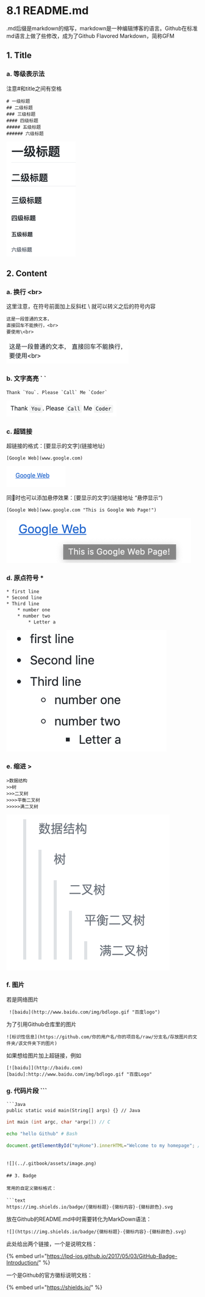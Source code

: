 # 8.1 README.md

.md后缀是markdown的缩写，markdown是一种编辑博客的语言。Github在标准md语言上做了些修改，成为了Github Flavored Markdown，简称GFM

## 1. Title

### a. 等级表示法

注意\#和title之间有空格

```text
# 一级标题
## 二级标题
### 三级标题
#### 四级标题
##### 五级标题
###### 六级标题
```

![](../.gitbook/assets/image%20%2811%29.png)

## 2. Content

### a. 换行 &lt;br&gt;

这里注意，在符号前面加上反斜杠 \ 就可以转义之后的符号内容

```text
这是一段普通的文本，
直接回车不能换行，<br>
要使用\<br>
```

![](../.gitbook/assets/image%20%2833%29.png)

### b. 文字高亮 \` \`

```text
Thank `You`. Please `Call` Me `Coder`
```

![](../.gitbook/assets/image%20%2839%29.png)

### c. 超链接

超链接的格式：\[要显示的文字\]\(链接地址\)

```text
[Google Web](www.google.com)
```

![](../.gitbook/assets/image%20%2868%29.png)

同时也可以添加悬停效果：\[要显示的文字\]\(链接地址 “悬停显示“\)

```text
[Google Web](www.google.com "This is Google Web Page!")
```

![](../.gitbook/assets/image%20%2861%29.png)

### d. 原点符号 \*

```text
* first line
* Second line
* Third line
    * number one
    * number two
        * Letter a
```

![](../.gitbook/assets/image%20%2854%29.png)

### e. 缩进 &gt;

```text
>数据结构  
>>树  
>>>二叉树  
>>>>平衡二叉树  
>>>>>满二叉树 
```

![](../.gitbook/assets/image%20%2842%29.png)

### f. 图片

若是网络图片

```text
 ![baidu](http://www.baidu.com/img/bdlogo.gif "百度logo") 
```

为了引用Github仓库里的图片

```text
![标识性信息](https://github.com/你的用户名/你的项目名/raw/分支名/存放图片的文件夹/该文件夹下的图片)
```

如果想给图片加上超链接，例如

```text
[![baidu]](http://baidu.com)  
[baidu]:http://www.baidu.com/img/bdlogo.gif "百度Logo"
```

### g. 代码片段 \`\`\`

```text
```Java
public static void main(String[] args) {} // Java
```
```C
int main (int argc, char *argv[]) // C
```
```Bash
echo "hello Github" # Bash
```
```javascript
document.getElementById("myHome").innerHTML="Welcome to my homepage"; // Javascript
```
```

![](../.gitbook/assets/image.png)

## 3. Badge

常用的自定义徽标格式：

```text
https://img.shields.io/badge/{徽标标题}-{徽标内容}-{徽标颜色}.svg
```

放在Github的README.md中时需要转化为MarkDown语法：

```text
![](https://img.shields.io/badge/{徽标标题}-{徽标内容}-{徽标颜色}.svg)
```

此处给出两个链接，一个是说明文档：

{% embed url="https://lpd-ios.github.io/2017/05/03/GitHub-Badge-Introduction/" %}

一个是Github的官方徽标说明文档：

{% embed url="https://shields.io/" %}



